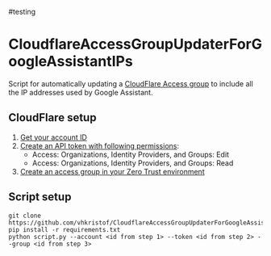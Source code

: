 #testing
# CloudflareAccessGroupUpdaterForGoogleAssistantIPs
Script for automatically updating a [CloudFlare Access group](https://developers.cloudflare.com/cloudflare-one/identity/users/groups/) to include all the IP addresses used by Google Assistant.

## CloudFlare setup
1. [Get your account ID](https://developers.cloudflare.com/fundamentals/get-started/basic-tasks/find-account-and-zone-ids/)
2. [Create an API token with following permissions](https://developers.cloudflare.com/fundamentals/api/get-started/create-token/):
    * Access: Organizations, Identity Providers, and Groups: Edit
    * Access: Organizations, Identity Providers, and Groups: Read
3. [Create an access group in your Zero Trust environment](https://developers.cloudflare.com/cloudflare-one/identity/users/groups/)

## Script setup
    git clone https://github.com/vhkristof/CloudflareAccessGroupUpdaterForGoogleAssistantIPs
    pip install -r requirements.txt
    python script.py --account <id from step 1> --token <id from step 2> --group <id from step 3>
